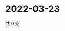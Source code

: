 # 2022-03-23

共 0 条

<!-- BEGIN WEIBO -->
<!-- 最后更新时间 Wed Mar 23 2022 12:15:35 GMT+0800 (China Standard Time) -->

<!-- END WEIBO -->
